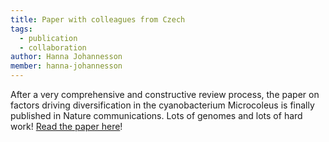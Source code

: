 ```yaml
---
title: Paper with colleagues from Czech
tags:
  - publication
  - collaboration
author: Hanna Johannesson
member: hanna-johannesson
---
```


After a very comprehensive and constructive review process, the paper on factors driving diversification in the cyanobacterium Microcoleus is finally published in Nature communications. Lots of genomes and lots of hard work! [Read the paper here](https://doi.org/10.1038/s41467-024-46459-6)!
